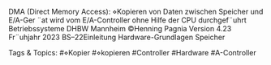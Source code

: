 DMA (Direct Memory Access):
⋄Kopieren von Daten zwischen Speicher und E/A-Ger ¨at wird vom E/A-Controller ohne Hilfe der CPU
durchgef¨uhrt
Betriebssysteme DHBW Mannheim ©Henning Pagnia Version 4.23 Fr¨uhjahr 2023 BS–22Einleitung Hardware-Grundlagen
Speicher

   Tags & Topics:
   #⋄Kopier
   #⋄kopieren
   #Controller
   #Hardware
   #A-Controller